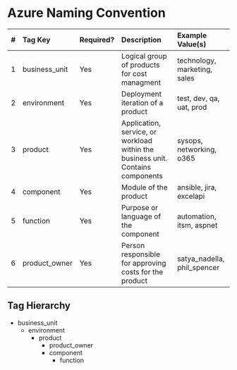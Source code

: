 # Azure Naming Convention

| #   | Tag Key       | Required? | Description                                                                     | Example Value(s)             |
| :-- | :------------ | :-------- | :------------------------------------------------------------------------------ | :--------------------------- |
| 1   | business_unit | Yes       | Logical group of products for cost managment                                    | technology, marketing, sales |
| 2   | environment   | Yes       | Deployment iteration of a product                                               | test, dev, qa, uat, prod     |
| 3   | product       | Yes       | Application, service, or workload within the business unit. Contains components | sysops, networking, o365     |
| 4   | component     | Yes       | Module of the product                                                           | ansible, jira, excelapi      |
| 5   | function      | Yes       | Purpose or language of the component                                            | automation, itsm, aspnet     |
| 6   | product_owner | Yes       | Person responsible for approving costs for the product                          | satya_nadella, phil_spencer  |

## Tag Hierarchy
- business_unit
  - environment
    - product
      - product_owner
      - component
        - function

